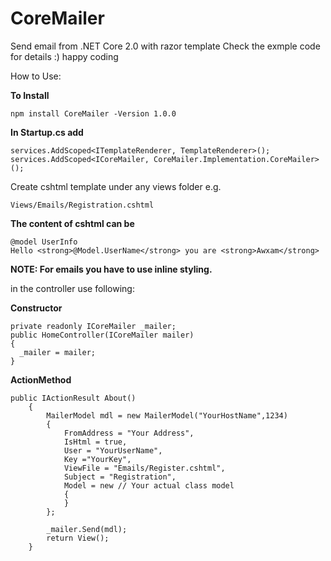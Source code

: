 # CoreMailer

Send email from .NET Core 2.0 with razor template Check the exmple code for details :) happy coding

How to Use:

**To Install**

    npm install CoreMailer -Version 1.0.0

**In Startup.cs add**

    services.AddScoped<ITemplateRenderer, TemplateRenderer>();
    services.AddScoped<ICoreMailer, CoreMailer.Implementation.CoreMailer>();

Create cshtml template under any views folder e.g.

    Views/Emails/Registration.cshtml

**The content of cshtml can be**

    @model UserInfo
    Hello <strong>@Model.UserName</strong> you are <strong>Awxam</strong>

**NOTE: For emails you have to use inline styling.**

in the controller use following:

**Constructor**

    private readonly ICoreMailer _mailer;
    public HomeController(ICoreMailer mailer)
    {
      _mailer = mailer;
    }

**ActionMethod**

    public IActionResult About()
        {
            MailerModel mdl = new MailerModel("YourHostName",1234)
            {
                FromAddress = "Your Address",
                IsHtml = true,
                User = "YourUserName",
                Key ="YourKey",
                ViewFile = "Emails/Register.cshtml",
                Subject = "Registration",
                Model = new // Your actual class model
                {
                }
            };
            
            _mailer.Send(mdl);
            return View();
        }
